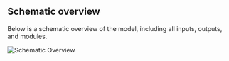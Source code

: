 ## Schematic overview
Below is a schematic overview of the model, including all inputs, outputs, and modules.

![Schematic Overview](/images/GloGEM_schematic.pnc)